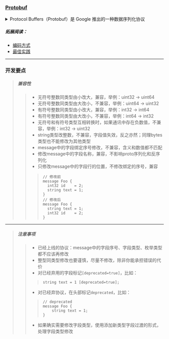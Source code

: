 ###  [Protobuf](https://protobuf.dev/)
<details>
<summary>Protocol Buffers（Protobuf）是 Google 推出的一种数据序列化协议</summary>
<p><strong>高效：</strong>Protobuf 用二进制格式搞定数据序列化，体积小、编解码速度快。</p>
<p><strong>紧凑：</strong>Protobuf 用可变长度编码，压缩数据无压力，节省带宽和存储空间。</p>
<p><strong>跨平台：</strong>Protobuf 支持多种编程语言，如 Golang、Java、C++、Python 等。</p>
<p><strong>易维护：</strong>Protobuf 用自描述的数据结构，理解和维护轻松无负担。</p>
</details>

##### 拓展阅读：
- [编码方式](https://protobuf.dev/programming-guides/encoding/)
- [最佳实践](https://protobuf.dev/programming-guides/dos-donts/)

---

### 开发要点
> ##### 兼容性
>> - 无符号整数同类型由小改大，兼容，举例：uint32 -> uint64
>> - 无符号整数同类型由大改小，不兼容，举例：uint64 -> uint32
>> - 有符号整数同类型由小改大，兼容，举例：int32 -> int64
>> - 有符号整数同类型由大改小，不兼容，举例：int64 -> int32
>> - 无符号和有符号类型互相转换时，如果通讯中存在负数值，不兼容，举例：int32 -> uint32
>> - string类型改整数，不兼容，字段值失效，反之亦然；同理bytes类型也不能修改为其他类型
>> - message中的字段绑定序号修改，不兼容，含义和数值都不匹配
>> - 修改message中的字段名称，兼容，不影响proto序列化和反序列化
>> - 只修改message中的字段行的位置，不修改绑定的序号，兼容
>>> ```text
>>> // 修改前
>>> message Foo {
>>>   int32 id    = 2;
>>>   string text = 1;
>>> }
>>> // 修改后
>>> message Foo {
>>>   string text = 1;
>>>   int32 id    = 2;
>>> }
>>> ```

---

> ##### 注意事项
>> - 已经上线的协议：message中的字段序号、字段类型、枚举类型都不应该再修改
>> - 整型同类型修改也要谨慎，尽量不修改，除非你能承担错误的代价
>> - 对已经弃用的字段标记`[deprecated=true]`，比如：
>>> ```text
>>> string text = 1 [deprecated=true];
>>> ```
>> - 对已经弃协议，在头部标记`deprecated`，比如：
>>> ```text
>>> // deprecated 
>>> message Foo {
>>>     string text = 1;
>>> }
>>> ```
>> - 如果确实需要修改字段类型，使用添加新类型字段过渡的形式，处理字段类型修改


